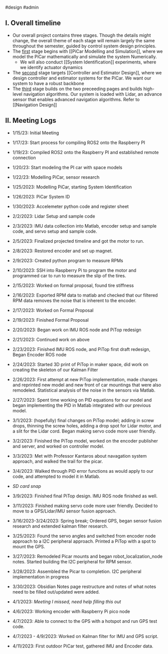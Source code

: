 #design #admin 

## I. Overall timeline

- Our overall project contains three stages. Though the details might change, the overall theme of each stage will remain largely the same throughout the semester, guided by control system design principles.
- The <ins>first</ins> stage begins with [[PiCar Modelling and Simulation]], where we model the PiCar mathematically and simulate the system Numerically. 
	- We will also conduct [[System Identification]] experiments, where we identify actuator dynamics
- The <ins>second</ins> stage targets [[Controller and Estimator Design]], where we design controller and estimator systems for the PiCar. We want our system to have a robust backbone
- The <ins>third</ins> stage builds on the two preceeding pages and builds high-level navigation algorithms. Our system is loaded with Lidar, an advance sensor that enables advanced navigation algorithms. Refer to [[Navigation Design]]

## II. Meeting Logs

- 1/15/23: Initial Meeting

- 1/17/23: Start process for compiling ROS2 onto the Raspberry PI

- 1/19/23: Compiled ROS2 onto the Raspberry PI and established remote connection

- 1/20/23: Start modeling the PI car with space models

* 1/22/23: Modelling PiCar, sensor research

* 1/25/2023: Modelling PiCar, starting System Identification

- 1/26/2023: PiCar System ID

- 1/30/2023: Accelemeter python code and register sheet

- 2/2/2023: Lidar Setup and sample code

- 2/3/2023: IMU data collection into Matlab, encoder setup and sample code, and servo setup and sample code.

- 2/5/2023: Finalized projected timeline and got the motor to run.

- 2/8/2023: Restored encoder and set up magnet.

- 2/9/2023: Created python program to measure RPMs

- 2/10/2023: SSH into Raspberry Pi to program the motor and programmed car to run to measure the slip of the tires.

- 2/15/2023: Worked on formal proposal, found tire stiffness

- 2/16/2023: Exported RPM data to matlab and checked that our filtered RPM data removes the noise that is inherent to the encoder.

- 2/17/2023: Worked on Formal Proposal

- 2/19/2023: Finished Formal Proposal

- 2/20/2023: Began work on IMU ROS node and PiTop redesign

- 2/21/2023: Continued work on above

- 2/23/2023: Finished IMU ROS node, and PiTop first draft redesign, Began Encoder ROS node

- 2/24/2023: Started 3D print of PiTop in maker space, did work on creating the skeleton of our Kalman Filter

- 2/26/2023: First attempt at new PiTop implementation, made changes and reprinted new model and new front of car mountings that were also remodeled. Statistical analysis of the noise in the sensors via Matlab.

- 2/27/2023: Spent time working on PID equations for our model and began implementing the PID in Matlab integrated with our previous model.

- 3/1/2023: (hopefully) final changes on PiTop model; adding in screw drops, thinning the screw holes, adding a drop spot for Lidar motor, and a slit for the Lidar cord. Began making servo code more user friendly.

- 3/2/2023: Finished the PiTop model, worked on the encoder publisher and server, and worked on controller model.

- 3/3/2023: Met with Professor Kantaros about navagation system approach, and walked the trail for the picar.

- 3/4/2023: Walked through PID error functions as would apply to our code, and attempted to model it in Matlab.

- *SD card snap*

- 3/9/2023: Finished final PiTop design. IMU ROS node finished as well.

- 3/11/2023: Finished making servo code more user friendly. Decided to move to a GPS/Lidar/IMU sensor fusion approach.

- 3/16/2023-3/24/2023: Spring break; Ordered GPS, began sensor fusion research and extended kalman filter research. 

- 3/25/2023: Found the servo angles and switched from encoder node approach to a I2C peripheral approach. Printed a PiTop with a spot to mount the GPS.

- 3/27/2023: Remodeled Picar mounts and began robot_localization_node notes. Started building the I2C peripheral for RPM sensor.

- 3/28/2023: Assembled the Picar to completion. I2C peripheral implementation in progress

- 3/30/2023: Obsidian Notes page restructure and notes of what notes need to be filled out/updated were added. 

- 4/1/2023: *Meeting I missed, need help filling this out*

- 4/6/2023: Working encoder with Raspberry Pi pico node

- 4/7/2023: Able to connect to the GPS with a hotspot and run GPS test code.

- 4/7/2023 - 4/9/2023: Worked on Kalman filter for IMU and GPS script.

- 4/11/2023: First outdoor PiCar test, gathered IMU and Encoder data.